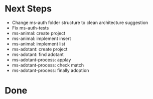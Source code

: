 # Next Steps

- Change ms-auth folder structure to clean architecture suggestion
- Fix ms-auth-tests
- ms-animal: create project
- ms-animal: implement insert
- ms-animal: implement list
- ms-adotant: create project
- ms-adotant: find adotant
- ms-adotant-process: applay
- ms-adotant-process: check match
- ms-adotant-process: finally adoption

# Done

